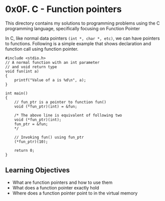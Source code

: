 # 0x0F. C - Function pointers

This directory contains my solutions to programming problems using the C programming language, specifically focusing on Function Pointer

In C, like normal data pointers ```(int *, char *, etc)```, we can have pointers to functions. Following is a simple example that shows declaration and function call using function pointer.

```
#include <stdio.h>
// A normal function with an int parameter
// and void return type
void fun(int a)
{
	printf("Value of a is %d\n", a);
}

int main()
{
	// fun_ptr is a pointer to function fun()
	void (*fun_ptr)(int) = &fun;

	/* The above line is equivalent of following two
	void (*fun_ptr)(int);
	fun_ptr = &fun;
	*/

	// Invoking fun() using fun_ptr
	(*fun_ptr)(10);

	return 0;
}
```

## Learning Objectives

- What are function pointers and how to use them
- What does a function pointer exactly hold
- Where does a function pointer point to in the virtual memory
